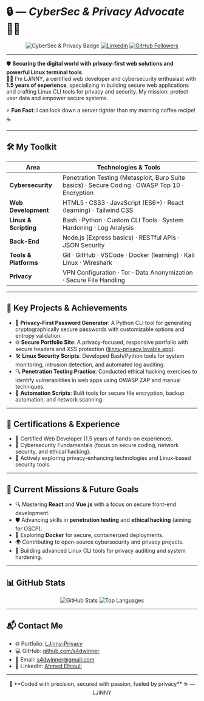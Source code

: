 <xaiArtifact artifact_id="18dd7dce-3747-4cdd-839c-68954b170307" artifact_version_id="bcedc914-336a-467b-9d8a-f829897c6d42" title="README.md" contentType="text/markdown">

# 🔒 — *CyberSec & Privacy Advocate* 🕵️‍♂️

<div align="center">
  <img src="https://img.shields.io/badge/-CyberSec_&_Privacy-0A0A0A?logo=shield&logoColor=00FF00&style=flat-square" alt="CyberSec & Privacy Badge">
  <a href="https://www.linkedin.com/in/ahmed-elhiouli-961a8718a/"><img src="https://img.shields.io/badge/-LJinny-blue?logo=LinkedIn&logoColor=white&style=flat-square" alt="LinkedIn"></a>
  <a href="https://github.com/s4dwinner"><img src="https://img.shields.io/github/followers/s4dwinner?label=Follow&style=social" alt="GitHub Followers"></a>
</div>

---

🛡️ **Securing the digital world with privacy-first web solutions and powerful Linux terminal tools.**  
👨‍💻 I'm LJiNNY, a certified web developer and cybersecurity enthusiast with **1.5 years of experience**, specializing in building secure web applications and crafting Linux CLI tools for privacy and security. My mission: protect user data and empower secure systems.  

⚡ **Fun Fact**: I can lock down a server tighter than my morning coffee recipe! ☕  

---

## 🛠️ My Toolkit

| Area | Technologies & Tools |
|------|------------------------|
| **Cybersecurity** | Penetration Testing (Metasploit, Burp Suite basics) · Secure Coding · OWASP Top 10 · Encryption |
| **Web Development** | HTML5 · CSS3 · JavaScript (ES6+) · React (learning) · Tailwind CSS |
| **Linux & Scripting** | Bash · Python · Custom CLI Tools · System Hardening · Log Analysis |
| **Back-End** | Node.js (Express basics) · RESTful APIs · JSON Security |
| **Tools & Platforms** | Git · GitHub · VSCode · Docker (learning) · Kali Linux · Wireshark |
| **Privacy** | VPN Configuration · Tor · Data Anonymization · Secure File Handling |

---

## 🚀 Key Projects & Achievements

- 🔐 **Privacy-First Password Generator**: A Python CLI tool for generating cryptographically secure passwords with customizable options and entropy validation.  
- 🌐 **Secure Portfolio Site**: A privacy-focused, responsive portfolio with secure headers and XSS protection ([ljinny-privacy.lovable.app](https://ahmed-the-web-wizard.lovable.app)).  
- 🛠️ **Linux Security Scripts**: Developed Bash/Python tools for system monitoring, intrusion detection, and automated log auditing.  
- 🔍 **Penetration Testing Practice**: Conducted ethical hacking exercises to identify vulnerabilities in web apps using OWASP ZAP and manual techniques.  
- 📜 **Automation Scripts**: Built tools for secure file encryption, backup automation, and network scanning.  

---

## 🏅 Certifications & Experience

- 🥇 Certified Web Developer (1.5 years of hands-on experience).  
- 📜 Cybersecurity Fundamentals (focus on secure coding, network security, and ethical hacking).  
- 🧠 Actively exploring privacy-enhancing technologies and Linux-based security tools.  

---

## 🎯 Current Missions & Future Goals

- 🔍 Mastering **React** and **Vue.js** with a focus on secure front-end development.  
- 🛡️ Advancing skills in **penetration testing** and **ethical hacking** (aiming for OSCP).  
- 🐳 Exploring **Docker** for secure, containerized deployments.  
- 🌍 Contributing to open-source cybersecurity and privacy projects.  
- 🔐 Building advanced Linux CLI tools for privacy auditing and system hardening.  

---

## 📊 GitHub Stats

<div align="center">
  <img src="https://github-readme-stats.vercel.app/api?username=s4dwinner&show_icons=true&theme=dark" alt="GitHub Stats">
  <img src="https://github-readme-stats.vercel.app/api/top-langs/?username=s4dwinner&layout=compact&theme=dark" alt="Top Languages">
</div>

---

## 📬 Contact Me

- 🌐 Portfolio: [LJinny-Privacy](https://ahmed-the-web-wizard.lovable.app)  
- 💻 GitHub: [github.com/s4dwinner](https://github.com/s4dwinner)  
- 📧 Email: [s4dwinner@gmail.com](mailto:s4dwinner@gmail.com)  
- 🔗 LinkedIn: [Ahmed Elhiouli](https://www.linkedin.com/in/ahmed-elhiouli-961a8718a/)  

---

<div align="center">  
🔑 **Coded with precision, secured with passion, fueled by privacy** ☕ — LJiNNY  
</div>

</xaiArtifact>
